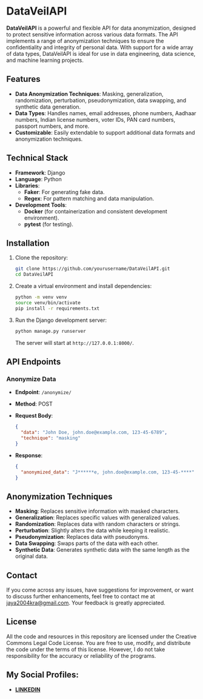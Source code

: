 # DataVeilAPI

**DataVeilAPI** is a powerful and flexible API for data anonymization, designed to protect sensitive information across various data formats. The API implements a range of anonymization techniques to ensure the confidentiality and integrity of personal data. With support for a wide array of data types, DataVeilAPI is ideal for use in data engineering, data science, and machine learning projects.

## Features

- **Data Anonymization Techniques**: Masking, generalization, randomization, perturbation, pseudonymization, data swapping, and synthetic data generation.
- **Data Types**: Handles names, email addresses, phone numbers, Aadhaar numbers, Indian license numbers, voter IDs, PAN card numbers, passport numbers, and more.
- **Customizable**: Easily extendable to support additional data formats and anonymization techniques.

## Technical Stack

- **Framework**: Django
- **Language**: Python
- **Libraries**: 
  - **Faker**: For generating fake data.
  - **Regex**: For pattern matching and data manipulation.
- **Development Tools**: 
  - **Docker** (for containerization and consistent development environment).
  - **pytest** (for testing).

## Installation

1. Clone the repository:

    ```bash
    git clone https://github.com/yourusername/DataVeilAPI.git
    cd DataVeilAPI
    ```

2. Create a virtual environment and install dependencies:

    ```bash
    python -m venv venv
    source venv/bin/activate
    pip install -r requirements.txt
    ```

3. Run the Django development server:

    ```bash
    python manage.py runserver
    ```

    The server will start at `http://127.0.0.1:8000/`.

## API Endpoints

### Anonymize Data

- **Endpoint**: `/anonymize/`
- **Method**: POST
- **Request Body**:

    ```json
    {
      "data": "John Doe, john.doe@example.com, 123-45-6789",
      "technique": "masking"
    }
    ```

- **Response**:

    ```json
    {
      "anonymized_data": "J******e, john.doe@example.com, 123-45-****"
    }
    ```

## Anonymization Techniques

- **Masking**: Replaces sensitive information with masked characters.
- **Generalization**: Replaces specific values with generalized values.
- **Randomization**: Replaces data with random characters or strings.
- **Perturbation**: Slightly alters the data while keeping it realistic.
- **Pseudonymization**: Replaces data with pseudonyms.
- **Data Swapping**: Swaps parts of the data with each other.
- **Synthetic Data**: Generates synthetic data with the same length as the original data.

## Contact

If you come across any issues, have suggestions for improvement, or want to discuss further enhancements, feel free to contact me at [jaya2004kra@gmail.com](mailto:jaya2004kra@gmail.com). Your feedback is greatly appreciated.

## License

All the code and resources in this repository are licensed under the Creative Commons Legal Code License. You are free to use, modify, and distribute the code under the terms of this license. However, I do not take responsibility for the accuracy or reliability of the programs.

## My Social Profiles:

- [**LINKEDIN**](https://www.linkedin.com/in/jayashrek/)